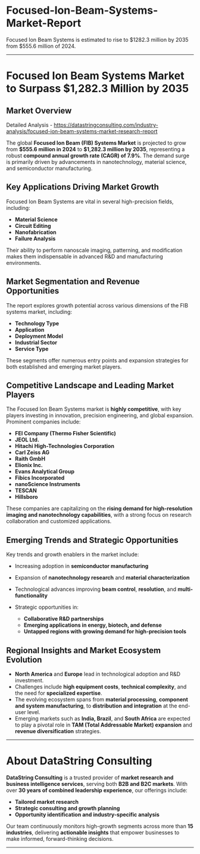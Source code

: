 # Focused-Ion-Beam-Systems-Market-Report

Focused Ion Beam Systems is estimated to rise to $1282.3 million by 2035 from $555.6 million of 2024.

---

# **Focused Ion Beam Systems Market to Surpass \$1,282.3 Million by 2035**

## **Market Overview**

Detailed Analysis - https://datastringconsulting.com/industry-analysis/focused-ion-beam-systems-market-research-report

The global **Focused Ion Beam (FIB) Systems Market** is projected to grow from **\$555.6 million in 2024** to **\$1,282.3 million by 2035**, representing a robust **compound annual growth rate (CAGR) of 7.9%**. The demand surge is primarily driven by advancements in nanotechnology, material science, and semiconductor manufacturing.

## **Key Applications Driving Market Growth**

Focused Ion Beam Systems are vital in several high-precision fields, including:

* **Material Science**
* **Circuit Editing**
* **Nanofabrication**
* **Failure Analysis**

Their ability to perform nanoscale imaging, patterning, and modification makes them indispensable in advanced R\&D and manufacturing environments.

## **Market Segmentation and Revenue Opportunities**

The report explores growth potential across various dimensions of the FIB systems market, including:

* **Technology Type**
* **Application**
* **Deployment Model**
* **Industrial Sector**
* **Service Type**

These segments offer numerous entry points and expansion strategies for both established and emerging market players.

## **Competitive Landscape and Leading Market Players**

The Focused Ion Beam Systems market is **highly competitive**, with key players investing in innovation, precision engineering, and global expansion. Prominent companies include:

* **FEI Company (Thermo Fisher Scientific)**
* **JEOL Ltd.**
* **Hitachi High-Technologies Corporation**
* **Carl Zeiss AG**
* **Raith GmbH**
* **Elionix Inc.**
* **Evans Analytical Group**
* **Fibics Incorporated**
* **nanoScience Instruments**
* **TESCAN**
* **Hillsboro**

These companies are capitalizing on the **rising demand for high-resolution imaging and nanotechnology capabilities**, with a strong focus on research collaboration and customized applications.

## **Emerging Trends and Strategic Opportunities**

Key trends and growth enablers in the market include:

* Increasing adoption in **semiconductor manufacturing**
* Expansion of **nanotechnology research** and **material characterization**
* Technological advances improving **beam control**, **resolution**, and **multi-functionality**
* Strategic opportunities in:

  * **Collaborative R\&D partnerships**
  * **Emerging applications in energy, biotech, and defense**
  * **Untapped regions with growing demand for high-precision tools**

## **Regional Insights and Market Ecosystem Evolution**

* **North America** and **Europe** lead in technological adoption and R\&D investment.
* Challenges include **high equipment costs**, **technical complexity**, and the need for **specialized expertise**.
* The evolving ecosystem spans from **material processing**, **component and system manufacturing**, to **distribution and integration** at the end-user level.
* Emerging markets such as **India, Brazil**, and **South Africa** are expected to play a pivotal role in **TAM (Total Addressable Market) expansion** and **revenue diversification** strategies.

---

# **About DataString Consulting**

**DataString Consulting** is a trusted provider of **market research and business intelligence services**, serving both **B2B and B2C markets**. With over **30 years of combined leadership experience**, our offerings include:

* **Tailored market research**
* **Strategic consulting and growth planning**
* **Opportunity identification and industry-specific analysis**

Our team continuously monitors high-growth segments across more than **15 industries**, delivering **actionable insights** that empower businesses to make informed, forward-thinking decisions.

---
